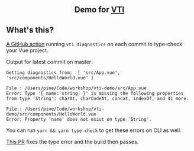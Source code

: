 <p>
  <h2 align="center">Demo for <a href='https://vuejs.github.io/vetur/vti.html'>VTI</a></h2>
</p>

## What's this?

[A GitHub action](./.github/workflows/ci.yml) running `vti diagnostics` on each commit to type-check your Vue project.

Output for latest commit on master:

```
Getting diagnostics from:  [ 'src/App.vue', 'src/components/HelloWorld.vue' ] 

File : /Users/pine/Code/workshop/vti-demo/src/App.vue
Error: Type '{ name: string; }' is missing the following properties from type 'String': charAt, charCodeAt, concat, indexOf, and 41 more.

File : /Users/pine/Code/workshop/vti-demo/src/components/HelloWorld.vue
Error: Property 'name' does not exist on type 'String'.
```

You can run `yarn && yarn type-check` to get these errors on CLI as well.

[This PR](https://github.com/octref/vti-demo/pull/1) fixes the type error and the build then passes.

